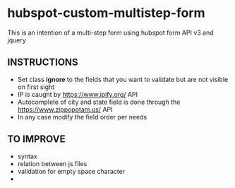 # hubspot-custom-multistep-form
This is an intention of a multi-step form using hubspot form API v3 and jquery

## INSTRUCTIONS
- Set class **ignore** to the fields that you want to validate but are not visible on first sight
- IP is caught by https://www.ipify.org/ API
- Autocomplete of city and state field is done through the https://www.zippopotam.us/ API
- In any case modify the field order per needs

## TO IMPROVE
- syntax
- relation between js files
- validation for empty space character
-
